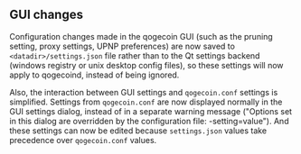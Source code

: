 GUI changes
-----------

Configuration changes made in the qogecoin GUI (such as the pruning setting,
proxy settings, UPNP preferences) are now saved to `<datadir>/settings.json`
file rather than to the Qt settings backend (windows registry or unix desktop
config files), so these settings will now apply to qogecoind, instead of being
ignored.

Also, the interaction between GUI settings and `qogecoin.conf` settings is
simplified. Settings from `qogecoin.conf` are now displayed normally in the GUI
settings dialog, instead of in a separate warning message ("Options set in this
dialog are overridden by the configuration file: -setting=value"). And these
settings can now be edited because `settings.json` values take precedence over
`qogecoin.conf` values.
